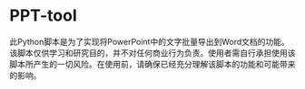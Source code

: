 # PPT-tool
此Python脚本是为了实现将PowerPoint中的文字批量导出到Word文档的功能。该脚本仅供学习和研究目的，并不对任何商业行为负责。使用者需自行承担使用该脚本所产生的一切风险。在使用前，请确保已经充分理解该脚本的功能和可能带来的影响。
